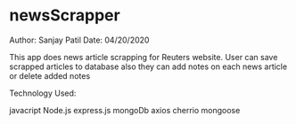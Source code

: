 # newsScrapper

Author: Sanjay Patil
Date: 04/20/2020

This app  does news article scrapping for Reuters website. User can save scrapped articles to database also they can add notes on each news article or delete added notes

Technology Used:

javacript
Node.js
express.js
mongoDb
axios
cherrio
mongoose



